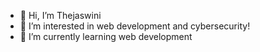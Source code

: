 - 👋 Hi, I’m Thejaswini
- 👀 I’m interested in web development and cybersecurity!
- 🌱 I’m currently learning web development
<!---
ThejaswiniM02/ThejaswiniM02 is a ✨ special ✨ repository because its `README.md` (this file) appears on your GitHub profile.
You can click the Preview link to take a look at your changes.
--->

